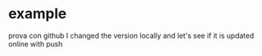 # example
prova con github
I changed the version locally and let's see if it is updated online with push
